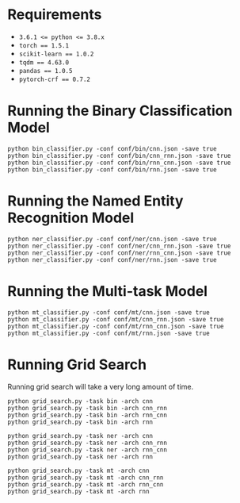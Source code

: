 # Requirements
- `3.6.1 <= python <= 3.8.x`
- `torch == 1.5.1`
- `scikit-learn == 1.0.2`
- `tqdm == 4.63.0`
- `pandas == 1.0.5`
- `pytorch-crf == 0.7.2`

# Running the Binary Classification Model
```
python bin_classifier.py -conf conf/bin/cnn.json -save true
python bin_classifier.py -conf conf/bin/cnn_rnn.json -save true
python bin_classifier.py -conf conf/bin/rnn_cnn.json -save true
python bin_classifier.py -conf conf/bin/rnn.json -save true
```

# Running the Named Entity Recognition Model
```
python ner_classifier.py -conf conf/ner/cnn.json -save true
python ner_classifier.py -conf conf/ner/cnn_rnn.json -save true
python ner_classifier.py -conf conf/ner/rnn_cnn.json -save true
python ner_classifier.py -conf conf/ner/rnn.json -save true
```

# Running the Multi-task Model
```
python mt_classifier.py -conf conf/mt/cnn.json -save true
python mt_classifier.py -conf conf/mt/cnn_rnn.json -save true
python mt_classifier.py -conf conf/mt/rnn_cnn.json -save true
python mt_classifier.py -conf conf/mt/rnn.json -save true
```

# Running Grid Search
Running grid search will take a very long amount of time.

```
python grid_search.py -task bin -arch cnn
python grid_search.py -task bin -arch cnn_rnn
python grid_search.py -task bin -arch rnn_cnn
python grid_search.py -task bin -arch rnn

python grid_search.py -task ner -arch cnn
python grid_search.py -task ner -arch cnn_rnn
python grid_search.py -task ner -arch rnn_cnn
python grid_search.py -task ner -arch rnn

python grid_search.py -task mt -arch cnn
python grid_search.py -task mt -arch cnn_rnn
python grid_search.py -task mt -arch rnn_cnn
python grid_search.py -task mt -arch rnn
```